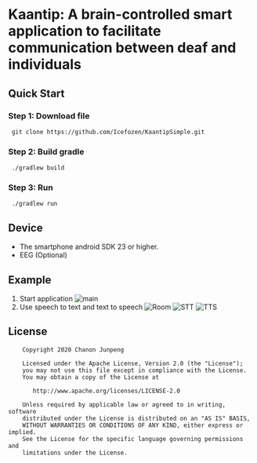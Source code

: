 Kaantip: A brain-controlled smart application to facilitate communication between deaf and individuals
======

Quick Start
-------
### Step 1: Download file
```
 git clone https://github.com/Icefozen/KaantipSimple.git
 ```

### Step 2: Build gradle
```
 ./gradlew build
```

### Step 3: Run
```
 ./gradlew run
```

Device
-------
- The smartphone android SDK 23 or higher.
- EEG (Optional)

Example
-------
1. Start application
![main](https://github.com/Icefozen/KaantipSimple/tree/master/img/main.jpg)
2. Use speech to text and text to speech
![Room](https://github.com/Icefozen/KaantipSimple/tree/master/img/Room.jpg)
![STT](https://github.com/Icefozen/KaantipSimple/tree/master/img/STT.jpg)
![TTS](https://github.com/Icefozen/KaantipSimple/tree/master/img/playTTS.jpg)

License
-------
```
    Copyright 2020 Chanon Junpeng

    Licensed under the Apache License, Version 2.0 (the "License");
    you may not use this file except in compliance with the License.
    You may obtain a copy of the License at

       http://www.apache.org/licenses/LICENSE-2.0

    Unless required by applicable law or agreed to in writing, software
    distributed under the License is distributed on an "AS IS" BASIS,
    WITHOUT WARRANTIES OR CONDITIONS OF ANY KIND, either express or implied.
    See the License for the specific language governing permissions and
    limitations under the License.
```
